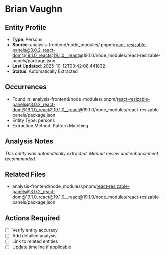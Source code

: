 # Brian Vaughn

## Entity Profile
- **Type**: Persons
- **Source**: analysis-frontend/node_modules/.pnpm/react-resizable-panels@3.0.2_react-dom@19.1.0_react@19.1.0__react@19.1.0/node_modules/react-resizable-panels/package.json
- **Last Updated**: 2025-10-12T03:42:08.441832
- **Status**: Automatically Extracted

## Occurrences
- Found in: analysis-frontend/node_modules/.pnpm/react-resizable-panels@3.0.2_react-dom@19.1.0_react@19.1.0__react@19.1.0/node_modules/react-resizable-panels/package.json
- Entity Type: persons
- Extraction Method: Pattern Matching

## Analysis Notes
*This entity was automatically extracted. Manual review and enhancement recommended.*

## Related Files
- analysis-frontend/node_modules/.pnpm/react-resizable-panels@3.0.2_react-dom@19.1.0_react@19.1.0__react@19.1.0/node_modules/react-resizable-panels/package.json

## Actions Required
- [ ] Verify entity accuracy
- [ ] Add detailed analysis
- [ ] Link to related entities
- [ ] Update timeline if applicable
